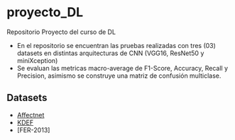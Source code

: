 # proyecto_DL
Repositorio Proyecto del curso de DL

- En el repositorio se encuentran las pruebas realizadas con tres (03) datasets en distintas arquitecturas de CNN (VGG16, ResNet50 y miniXception)
- Se evaluan las metricas macro-average de F1-Score, Accuracy, Recall y Precision, asimismo se construye una matriz de confusión multiclase.

## Datasets
- [Affectnet]()
- [KDEF]()
- [FER-2013]
